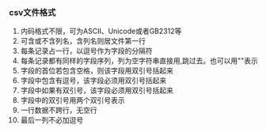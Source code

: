 ### csv文件格式

1. 内码格式不限，可为ASCII、Unicode或者GB2312等
2. 可含或不含列名，含列名则居文件第一行
3. 每条记录占一行，以逗号作为字段的分隔符
4. 每条记录都有同样的字段序列，列为空字符串直接用,跳过去。也可以用""表示
5. 字段的首位若包含空格，则该字段用双引号括起来
6. 字段中包含有逗号，该字段必须用双引号括起来
7. 字段中如果有双引号，该字段必须用双引号括起来
8.  字段中的双引号用两个双引号表示
9.  一行数据不跨行，无空行
10. 最后一列不必加逗号